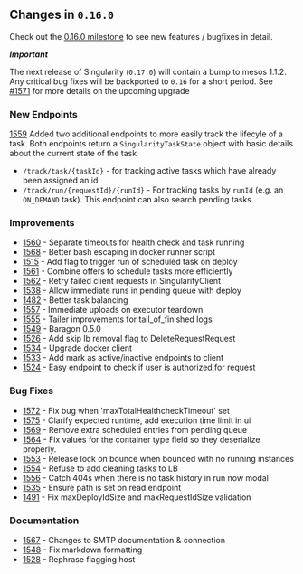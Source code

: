 ## Changes in `0.16.0`

Check out the [0.16.0 milestone](https://github.com/HubSpot/Singularity/issues?q=milestone%3A%0.16.0+is%3Aclosed) to see new features / bugfixes in detail.

***Important***

The next release of Singularity (`0.17.0`) will contain a bump to mesos 1.1.2. Any critical bug fixes will be backported to `0.16` for a short period. See [#1571](https://github.com/HubSpot/Singularity/pull/1571) for more details on the upcoming upgrade

### New Endpoints

[1559](https://github.com/HubSpot/Singularity/pull/1559) Added two additional endpoints to more easily track the lifecyle of a task. Both endpoints return a `SingularityTaskState` object with basic details about the current state of the task

  - `/track/task/{taskId}` - for tracking active tasks which have already been assigned an id
  - `/track/run/{requestId}/{runId}` - For tracking tasks by `runId` (e.g. an `ON_DEMAND` task). This endpoint can also search pending tasks

### Improvements

- [1560](https://github.com/HubSpot/Singularity/pull/1560) - Separate timeouts for health check and task running
- [1568](https://github.com/HubSpot/Singularity/pull/1568) - Better bash escaping in docker runner script
- [1515](https://github.com/HubSpot/Singularity/pull/1515) - Add flag to trigger run of scheduled task on deploy
- [1561](https://github.com/HubSpot/Singularity/pull/1561) - Combine offers to schedule tasks more efficiently
- [1562](https://github.com/HubSpot/Singularity/pull/1562) - Retry failed client requests in SingularityClient
- [1538](https://github.com/HubSpot/Singularity/pull/1538) - Allow immediate runs in pending queue with deploy
- [1482](https://github.com/HubSpot/Singularity/pull/1482) - Better task balancing
- [1557](https://github.com/HubSpot/Singularity/pull/1557) - Immediate uploads on executor teardown
- [1555](https://github.com/HubSpot/Singularity/pull/1555) - Tailer improvements for tail_of_finished logs
- [1549](https://github.com/HubSpot/Singularity/pull/1549) - Baragon 0.5.0
- [1526](https://github.com/HubSpot/Singularity/pull/1526) - Add skip lb removal flag to DeleteRequestRequest
- [1534](https://github.com/HubSpot/Singularity/pull/1534) - Upgrade docker client
- [1533](https://github.com/HubSpot/Singularity/pull/1533) - Add mark as active/inactive endpoints to client
- [1524](https://github.com/HubSpot/Singularity/pull/1524) - Easy endpoint to check if user is authorized for request

### Bug Fixes

- [1572](https://github.com/HubSpot/Singularity/pull/1572) - Fix bug when 'maxTotalHealthcheckTimeout' set
- [1575](https://github.com/HubSpot/Singularity/pull/1575) - Clarify expected runtime, add execution time limit in ui
- [1569](https://github.com/HubSpot/Singularity/pull/1569) - Remove extra scheduled entries from pending queue
- [1564](https://github.com/HubSpot/Singularity/pull/1564) - Fix values for the container type field so they deserialize properly.
- [1553](https://github.com/HubSpot/Singularity/pull/1553) - Release lock on bounce when bounced with no running instances
- [1554](https://github.com/HubSpot/Singularity/pull/1554) - Refuse to add cleaning tasks to LB
- [1556](https://github.com/HubSpot/Singularity/pull/1556) - Catch 404s when there is no task history in run now modal
- [1535](https://github.com/HubSpot/Singularity/pull/1535) - Ensure path is set on read endpoint
- [1491](https://github.com/HubSpot/Singularity/pull/1491) - Fix maxDeployIdSize and maxRequestIdSize validation

### Documentation

- [1567](https://github.com/HubSpot/Singularity/pull/1567) - Changes to SMTP documentation & connection
- [1548](https://github.com/HubSpot/Singularity/pull/1548) - Fix markdown formatting
- [1528](https://github.com/HubSpot/Singularity/pull/1528) - Rephrase flagging host
